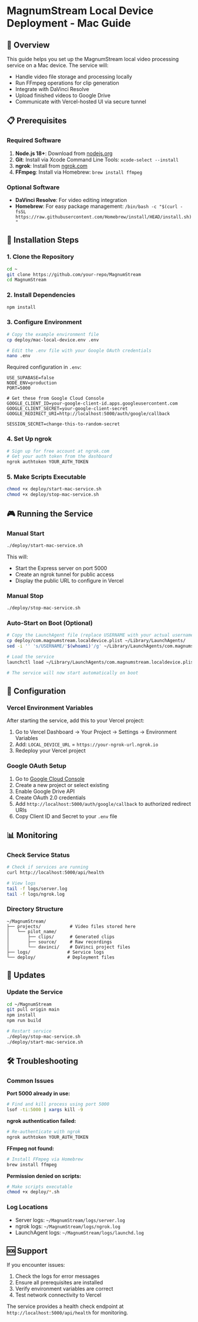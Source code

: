 # MagnumStream Local Device Deployment - Mac Guide

## 🎯 Overview
This guide helps you set up the MagnumStream local video processing service on a Mac device. The service will:

- Handle video file storage and processing locally
- Run FFmpeg operations for clip generation
- Integrate with DaVinci Resolve 
- Upload finished videos to Google Drive
- Communicate with Vercel-hosted UI via secure tunnel

## 📋 Prerequisites

### Required Software
1. **Node.js 18+**: Download from [nodejs.org](https://nodejs.org/)
2. **Git**: Install via Xcode Command Line Tools: `xcode-select --install`
3. **ngrok**: Install from [ngrok.com](https://ngrok.com/)
4. **FFmpeg**: Install via Homebrew: `brew install ffmpeg`

### Optional Software
- **DaVinci Resolve**: For video editing integration
- **Homebrew**: For easy package management: `/bin/bash -c "$(curl -fsSL https://raw.githubusercontent.com/Homebrew/install/HEAD/install.sh)"`

## 🚀 Installation Steps

### 1. Clone the Repository
```bash
cd ~
git clone https://github.com/your-repo/MagnumStream
cd MagnumStream
```

### 2. Install Dependencies
```bash
npm install
```

### 3. Configure Environment
```bash
# Copy the example environment file
cp deploy/mac-local-device.env .env

# Edit the .env file with your Google OAuth credentials
nano .env
```

Required configuration in `.env`:
```env
USE_SUPABASE=false
NODE_ENV=production
PORT=5000

# Get these from Google Cloud Console
GOOGLE_CLIENT_ID=your-google-client-id.apps.googleusercontent.com
GOOGLE_CLIENT_SECRET=your-google-client-secret
GOOGLE_REDIRECT_URI=http://localhost:5000/auth/google/callback

SESSION_SECRET=change-this-to-random-secret
```

### 4. Set Up ngrok
```bash
# Sign up for free account at ngrok.com
# Get your auth token from the dashboard
ngrok authtoken YOUR_AUTH_TOKEN
```

### 5. Make Scripts Executable
```bash
chmod +x deploy/start-mac-service.sh
chmod +x deploy/stop-mac-service.sh
```

## 🎮 Running the Service

### Manual Start
```bash
./deploy/start-mac-service.sh
```

This will:
- Start the Express server on port 5000
- Create an ngrok tunnel for public access
- Display the public URL to configure in Vercel

### Manual Stop
```bash
./deploy/stop-mac-service.sh
```

### Auto-Start on Boot (Optional)
```bash
# Copy the LaunchAgent file (replace USERNAME with your actual username)
cp deploy/com.magnumstream.localdevice.plist ~/Library/LaunchAgents/
sed -i '' 's/USERNAME/'$(whoami)'/g' ~/Library/LaunchAgents/com.magnumstream.localdevice.plist

# Load the service
launchctl load ~/Library/LaunchAgents/com.magnumstream.localdevice.plist

# The service will now start automatically on boot
```

## 🔧 Configuration

### Vercel Environment Variables
After starting the service, add this to your Vercel project:

1. Go to Vercel Dashboard → Your Project → Settings → Environment Variables
2. Add: `LOCAL_DEVICE_URL` = `https://your-ngrok-url.ngrok.io`
3. Redeploy your Vercel project

### Google OAuth Setup
1. Go to [Google Cloud Console](https://console.cloud.google.com/)
2. Create a new project or select existing
3. Enable Google Drive API
4. Create OAuth 2.0 credentials
5. Add `http://localhost:5000/auth/google/callback` to authorized redirect URIs
6. Copy Client ID and Secret to your `.env` file

## 📊 Monitoring

### Check Service Status
```bash
# Check if services are running
curl http://localhost:5000/api/health

# View logs
tail -f logs/server.log
tail -f logs/ngrok.log
```

### Directory Structure
```
~/MagnumStream/
├── projects/           # Video files stored here
│   └── pilot_name/
│       ├── clips/      # Generated clips
│       ├── source/     # Raw recordings
│       └── davinci/    # DaVinci project files
├── logs/              # Service logs
└── deploy/            # Deployment files
```

## 🔄 Updates

### Update the Service
```bash
cd ~/MagnumStream
git pull origin main
npm install
npm run build

# Restart service
./deploy/stop-mac-service.sh
./deploy/start-mac-service.sh
```

## 🛠️ Troubleshooting

### Common Issues

**Port 5000 already in use:**
```bash
# Find and kill process using port 5000
lsof -ti:5000 | xargs kill -9
```

**ngrok authentication failed:**
```bash
# Re-authenticate with ngrok
ngrok authtoken YOUR_AUTH_TOKEN
```

**FFmpeg not found:**
```bash
# Install FFmpeg via Homebrew
brew install ffmpeg
```

**Permission denied on scripts:**
```bash
# Make scripts executable
chmod +x deploy/*.sh
```

### Log Locations
- Server logs: `~/MagnumStream/logs/server.log`
- ngrok logs: `~/MagnumStream/logs/ngrok.log`  
- LaunchAgent logs: `~/MagnumStream/logs/launchd.log`

## 🆘 Support

If you encounter issues:
1. Check the logs for error messages
2. Ensure all prerequisites are installed
3. Verify environment variables are correct
4. Test network connectivity to Vercel

The service provides a health check endpoint at `http://localhost:5000/api/health` for monitoring.